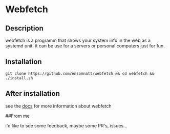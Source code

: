 # Webfetch

## Description

webfetch is a programm that shows your system info in the web as a systemd unit.
it can be use for a servers or personal computers just for fun.

## Installation

```
git clone https://github.com/ensomnatt/webfetch && cd webfetch && ./install.sh
```

## After installation

see the [docs](https://github.com/ensomnatt/webfetch/blob/master/docs/DOCS.md)
for more information about webfetch

##From me 

i'd like to see some feedback, maybe some PR's, issues...

